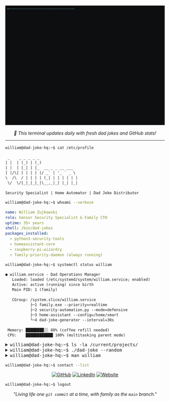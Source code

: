 ![Terminal](./terminal.gif)

<p align="center">
  <em>🔄 This terminal updates daily with fresh dad jokes and GitHub stats!</em>
</p>

---

```bash
william@dad-joke-hq:~$ cat /etc/profile
```

```
 _    _ _ _ _ _                 
| |  | (_) | (_)                
| |  | |_| | |_  __ _ _ __ ___  
| |/\| | | | | |/ _` | '_ ` _ \ 
\  /\  / | | | | (_| | | | | | |
 \/  \/|_|_|_|_|\__,_|_| |_| |_|
                                
Security Specialist | Home Automator | Dad Joke Distributor
```

```bash
william@dad-joke-hq:~$ whoami --verbose
```
```yaml
name: William Zujkowski
role: Senior Security Specialist & Family CTO
uptime: 35+ years
shell: /bin/dad-jokes
packages_installed:
  - python3-security-tools
  - homeassistant-core  
  - raspberry-pi-wizardry
  - family-priority-daemon (always running)
```

```bash
william@dad-joke-hq:~$ systemctl status william
```
```
● william.service - Dad Operations Manager
   Loaded: loaded (/etc/systemd/system/william.service; enabled)
   Active: active (running) since birth
   Main PID: 1 (family)
   
   CGroup: /system.slice/william.service
           ├─1 family.exe --priority=realtime
           ├─2 security-automation.py --mode=defensive
           ├─3 home-assistant --config=/home/smart
           └─4 dad-joke-generator --interval=30s
           
 Memory: ████████░░ 80% (coffee refill needed)
 CPU:    ████████████ 100% (multitasking parent mode)
```

<details>
<summary><kbd>william@dad-joke-hq:~$ ls -la /current/projects/</kbd></summary>

```bash
drwxr-xr-x  2 william family  4096 Jan 17 [Standards]     # Battle-tested dev standards
drwxr-xr-x  2 william family  4096 Jan 17 [Personal-Site] # 11ty + dark mode magic  
drwx------  2 william family  4096 Jan 17 [Security-Auto] # Defensive tools (private)
drwxr-xr-x  2 william family  4096 Jan 17 [Home-Network]  # Digital fortress project
```

</details>

<details>
<summary><kbd>william@dad-joke-hq:~$ ./dad-joke --random</kbd></summary>

```
Generating dad joke... Done.

> "I used to hate facial hair, but then it grew on me."

[Press any key to groan...]
```

</details>

<details>
<summary><kbd>william@dad-joke-hq:~$ man william</kbd></summary>

```
WILLIAM(1)                    Dad Manual                    WILLIAM(1)

NAME
       william - security specialist, home automator, dad joke enthusiast

SYNOPSIS
       william [OPTIONS] [PROJECT]

DESCRIPTION
       William is a multi-threaded process optimized for family operations
       while maintaining high-performance security and automation tasks.
       
OPTIONS
       --coffee          Boost performance by 50%
       --family          Override all other priorities
       --security        Launch defensive security mode
       --homelab         Access smart home controls
       --dad-joke        Generate context-aware humor

EXAMPLES
       william --coffee --security
              Morning security audit with maximum efficiency
              
SEE ALSO
       husband(1), father(1), homeassistant(8), python(1)
```

</details>

```bash
william@dad-joke-hq:~$ contact --list
```
<p align="center">
  <a href="https://github.com/williamzujkowski"><img src="https://img.shields.io/badge/GitHub-williamzujkowski-181717?style=for-the-badge&logo=github" alt="GitHub"></a>
  <a href="https://www.linkedin.com/in/williamzujkowski"><img src="https://img.shields.io/badge/LinkedIn-William_Zujkowski-0A66C2?style=for-the-badge&logo=linkedin" alt="LinkedIn"></a>
  <a href="https://williamzujkowski.github.io"><img src="https://img.shields.io/badge/Website-Visit-00D861?style=for-the-badge&logo=google-chrome" alt="Website"></a>
</p>

```bash
william@dad-joke-hq:~$ logout
```
<p align="center">
  <em>"Living life one <code>git commit</code> at a time, with family as the <code>main</code> branch."</em>
</p>